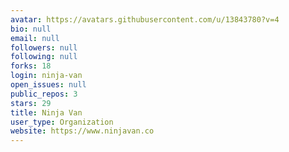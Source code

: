 ```yaml
---
avatar: https://avatars.githubusercontent.com/u/13843780?v=4
bio: null
email: null
followers: null
following: null
forks: 18
login: ninja-van
open_issues: null
public_repos: 3
stars: 29
title: Ninja Van
user_type: Organization
website: https://www.ninjavan.co
---
```


